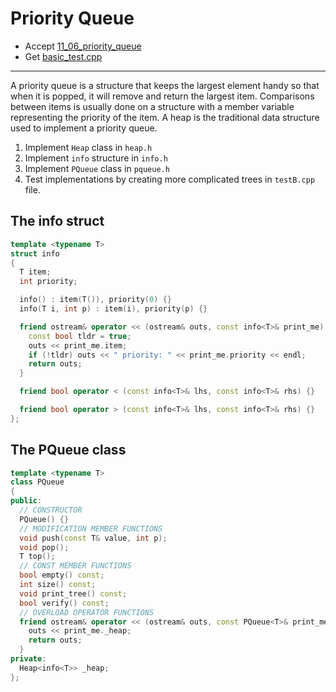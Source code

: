 # Priority Queue

- Accept [11_06_priority_queue](https://classroom.github.com/a/Ufo-GSTI)
- Get [basic_test.cpp](basic_test.cpp)

---

A priority queue is a structure that keeps the largest element handy so that when it is popped, it will remove and return the largest item. Comparisons between items is usually done on a structure with a member variable representing the priority of the item. A heap is the traditional data structure used to implement a priority queue.

1. Implement `Heap` class in `heap.h`
2. Implement `info` structure in `info.h`
3. Implement `PQueue` class in `pqueue.h`
4. Test implementations by creating more complicated trees in `testB.cpp` file.


## The info struct

```cpp
template <typename T>
struct info
{
  T item;
  int priority;

  info() : item(T()), priority(0) {}
  info(T i, int p) : item(i), priority(p) {}

  friend ostream& operator << (ostream& outs, const info<T>& print_me) {
    const bool tldr = true;
    outs << print_me.item;
    if (!tldr) outs << " priority: " << print_me.priority << endl;
    return outs;
  }

  friend bool operator < (const info<T>& lhs, const info<T>& rhs) {}

  friend bool operator > (const info<T>& lhs, const info<T>& rhs) {}
};
```

## The PQueue class

```cpp
template <typename T>
class PQueue
{
public:
  // CONSTRUCTOR
  PQueue() {}
  // MODIFICATION MEMBER FUNCTIONS
  void push(const T& value, int p);
  void pop();
  T top();
  // CONST MEMBER FUNCTIONS
  bool empty() const;
  int size() const;
  void print_tree() const;
  bool verify() const;
  // OVERLOAD OPERATOR FUNCTIONS
  friend ostream& operator << (ostream& outs, const PQueue<T>& print_me) {
    outs << print_me._heap;
    return outs;
  }
private:
  Heap<info<T>> _heap;
};
```
